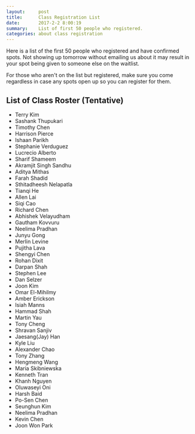 ```yaml
---
layout:     post
title:      Class Registration List
date:       2017-2-2 8:00:19
summary:    List of first 50 people who registered.
categories: about class registration
---
```


Here is a list of the first 50 people who registered and have confirmed spots. Not showing up tomorrow without emailing us about it may result in your spot being given to someone else on the waitlist.

For those who aren't on the list but registered, make sure you come regardless in case any spots open up so you can register for them.

## List of Class Roster (Tentative)
* Terry Kim
* Sashank Thupukari
* Timothy Chen
* Harrison Pierce
* Ishaan Parikh
* Stephanie Verduguez
* Lucrecio Alberto
* Sharif Shameem
* Akramjit Singh Sandhu
* Aditya Mithas
* Farah Shadid
* Sthitadheesh Nelapatla
* Tianqi He
* Allen Lai
* Siqi Cao
* Richard Chen
* Abhishek Velayudham
* Gautham Kovvuru
* Neelima Pradhan
* Junyu Gong
* Merlin Levine
* Pujitha Lava
* Shengyi Chen
* Rohan Dixit
* Darpan Shah
* Stephen Lee
* Dan Selzer
* Joon Kim
* Omar El-Mihilmy
* Amber Erickson
* Isiah Manns
* Hammad Shah
* Martin Yau
* Tony Cheng
* Shravan Sanjiv
* Jaesang(Jay) Han
* Kyle Liu
* Alexander Chao
* Tony Zhang
* Hengmeng Wang
* Maria Skibniewska
* Kenneth Tran 
* Khanh Nguyen
* Oluwaseyi Oni
* Harsh Baid
* Po-Sen Chen
* Seunghun Kim
* Neelima Pradhan
* Kevin Chen
* Joon Won Park
